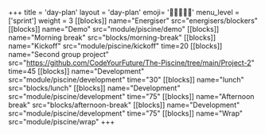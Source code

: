 +++
title = 'day-plan'
layout = 'day-plan'
emoji= '🧑🏾‍🤝‍🧑🏾'
menu_level = ['sprint']
weight = 3
[[blocks]]
name="Energiser"
src="energisers/blockers"
[[blocks]]
name="Demo"
src="module/piscine/demo"
[[blocks]]
name="Morning break"
src="blocks/morning-break"
[[blocks]]
name="Kickoff"
src="module/piscine/kickoff"
time=20
[[blocks]]
name="Second group project"
src="https://github.com/CodeYourFuture/The-Piscine/tree/main/Project-2"
time=45
[[blocks]]
name="Development"
src="module/piscine/development"
time="30"
[[blocks]]
name="lunch"
src="blocks/lunch"
[[blocks]]
name="Development"
src="module/piscine/development"
time="75"
[[blocks]]
name="Afternoon break"
src="blocks/afternoon-break"
[[blocks]]
name="Development"
src="module/piscine/development"
time="75"
[[blocks]]
name="Wrap"
src="module/piscine/wrap"
+++
